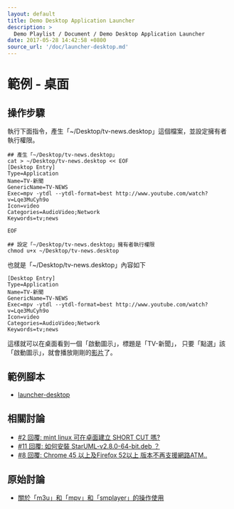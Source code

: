 ```yaml
---
layout: default
title: Demo Desktop Application Launcher
description: >
  Demo Playlist / Document / Demo Desktop Application Launcher
date: 2017-05-28 14:42:58 +0800
source_url: '/doc/launcher-desktop.md'
---
```



# 範例 - 桌面


## 操作步驟

執行下面指令，產生「~/Desktop/tv-news.desktop」這個檔案，並設定擁有者執行權限。

```
## 產生「~/Desktop/tv-news.desktop」
cat > ~/Desktop/tv-news.desktop << EOF
[Desktop Entry]
Type=Application
Name=TV-新聞
GenericName=TV-NEWS
Exec=mpv -ytdl --ytdl-format=best http://www.youtube.com/watch?v=Lqe3MuCyh9o
Icon=video
Categories=AudioVideo;Network
Keywords=tv;news

EOF

## 設定「~/Desktop/tv-news.desktop」擁有者執行權限
chmod u+x ~/Desktop/tv-news.desktop

```

也就是「~/Desktop/tv-news.desktop」內容如下

```
[Desktop Entry]
Type=Application
Name=TV-新聞
GenericName=TV-NEWS
Exec=mpv -ytdl --ytdl-format=best http://www.youtube.com/watch?v=Lqe3MuCyh9o
Icon=video
Categories=AudioVideo;Network
Keywords=tv;news

```

這樣就可以在桌面看到一個「啟動圖示」，標題是「TV-新聞」，
只要「點選」該「啟動圖示」，就會播放剛剛的[影片](http://www.youtube.com/watch?v=Lqe3MuCyh9o)了。


## 範例腳本

* [launcher-desktop](https://github.com/samwhelp/demo-playlist/tree/gh-pages/example/doc/launcher-desktop)


## 相關討論

* [#2 回覆: mint linux 可在卓面建立 SHORT CUT 嗎?](https://www.ubuntu-tw.org/modules/newbb/viewtopic.php?post_id=355496#forumpost355496)
* [#11 回覆: 如何安裝 StarUML-v2.8.0-64-bit.deb ？](https://www.ubuntu-tw.org/modules/newbb/viewtopic.php?post_id=356636#forumpost356636)
* [#8 回覆: Chrome 45 以上及Firefox 52以上 版本不再支援網路ATM..](https://www.ubuntu-tw.org/modules/newbb/viewtopic.php?post_id=357066#forumpost357066)


## 原始討論

* [關於「m3u」和「mpv」和「smplayer」的操作使用](https://www.ubuntu-tw.org/modules/newbb/viewtopic.php?post_id=357582#forumpost357582)
